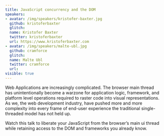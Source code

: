 ```yaml
---
title: JavaScript concurrency and the DOM
speakers:
- avatar: /img/speakers/kristofer-baxter.jpg
  github: kristoferbaxter
  glitch:
  name: Kristofer Baxter
  twitter: kristoferbaxter
  url: https://www.kristoferbaxter.com
- avatar: /img/speakers/malte-ubl.jpg
  github: cramforce
  glitch:
  name: Malte Ubl
  twitter: cramforce
  url:
visible: true
---
```


Web Applications are increasingly complicated. The browser main thread has unintentionally become a warzone for application logic, framework, and platform level operations required to raster code into visual representations. As we, the web development industry, have pushed more and more complexity into every frame of end-user experience the traditional single-threaded model has not held up.

Watch this talk to liberate your JavaScript from the browser’s main ui thread while retaining access to the DOM and frameworks you already know.
